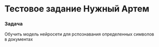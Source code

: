 # Тестовое задание Нужный Артем
### Задача
Обучить модель нейросети для рспознавания определенных символов в документах
